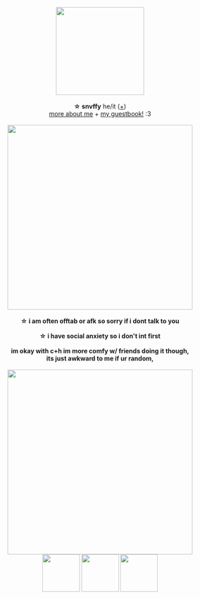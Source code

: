 <p align="center">
<img src="https://cdn.discordapp.com/attachments/996317994219225099/1197709436681191485/Untitled255_20240118170924.png?ex=65c57b56&is=65b30656&hm=1efff73b5c0d9725a1c63107d007d291e33d59cc04e2367baaf6f302f4137470&" width="200px">
<br><br><b>☆ snvffy</b> he/it  (<a href="https://pronouns.cc/@snvffy">+</a>) 
<br><a href="https://snvffy.straw.page/">more about me</a> + <a href="https://snvffy.123guestbook.com/">my guestbook!</a> :3<br><br>
  <img src="https://64.media.tumblr.com/7ed5176a3eaa9b991bf246d1ad3915b8/b36456aa19536e8f-95/s640x960/75a1f446ef8f1d005eadc2234e27f202228c3bde.gifv" width="420px">
<br><br><b>☆ i am often offtab or afk so sorry if i dont talk to you
<br><br><b>☆ i have social anxiety so i don't int first
<br><br>im okay with c+h im more comfy w/ friends doing it though,
<br><b>its just awkward to me if ur random, </b>
<br><br><img src="https://64.media.tumblr.com/337c91700d86a0ee8ab36852fa544c09/4618732b104253a3-f1/s1280x1920/8d8c9ae2ee2d037838e13d1660592ef3563ee520.gifv" width="420px">
  <br><img src="https://64.media.tumblr.com/49d942d916bd0deed7a5ed1a7b4fe1d9/2c23f0333b65c60f-2d/s100x200/95def5c5065cf9c7048e6fca3f7208e583314927.gifv" width="85px"> <img src="https://64.media.tumblr.com/0bf344c5582728f0fb02573b7ded63d2/8bdeba2cbc867670-1c/s100x200/5bd6b04b2ab6f3b35c48d61dac6f2675d539853c.gifv" width="85px"> <img src="https://64.media.tumblr.com/e328ee0f3f80c5d6596378979e7f7988/b3d83bbf44993478-7f/s100x200/4c8aafca73e51867644cf0ffd5b3e0d84797a320.pnj" width="85px">
</p>
